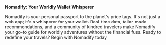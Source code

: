 **Nomadify: Your Worldly Wallet Whisperer**

Nomadify is your personal passport to the planet's price tags. It's not just a web app; it's a whisperer for your wallet. Real-time data, tailor-made recommendations, and a community of kindred travelers make Nomadify your go-to guide for worldly adventures without the financial fuss. Ready to redefine your travels? Begin with Nomadify today
